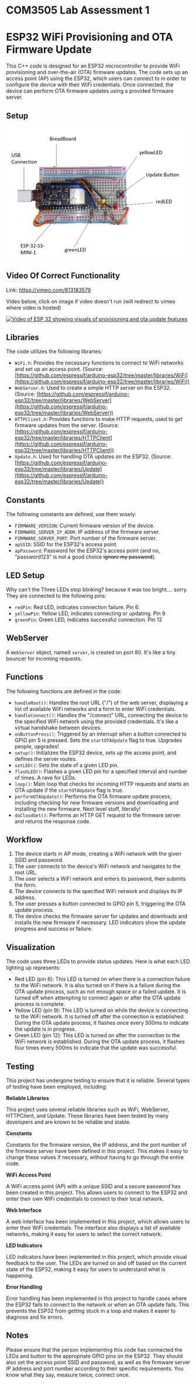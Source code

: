 # COM3505 Lab Assessment 1

# ESP32 WiFi Provisioning and OTA Firmware Update

This C++ code is designed for an ESP32 microcontroller to provide WiFi provisioning and over-the-air (OTA) firmware updates. The code sets up an access point (AP) using the ESP32, which users can connect to in order to configure the device with their WiFi credentials. Once connected, the device can perform OTA firmware updates using a provided firmware server.

## Setup

![Setup with labels](setup_labelled.png)

## Video Of Correct Functionality

Link: https://vimeo.com/813183579

Video below, click on image if video doesn't run (will redirect to vimeo where video is hosted)

[![Video of ESP 32 showing visuals of provisioning and ota update features](https://i.vimeocdn.com/video/813183579.jpg)](https://vimeo.com/813183579)


## Libraries

The code utilizes the following libraries:

- `WiFi.h`: Provides the necessary functions to connect to WiFi networks and set up an access point. (Source: [https://github.com/espressif/arduino-esp32/tree/master/libraries/WiFi](https://github.com/espressif/arduino-esp32/tree/master/libraries/WiFi))
- `WebServer.h`: Used to create a simple HTTP server on the ESP32. (Source: [https://github.com/espressif/arduino-esp32/tree/master/libraries/WebServer](https://github.com/espressif/arduino-esp32/tree/master/libraries/WebServer))
- `HTTPClient.h`: Provides functions to make HTTP requests, used to get firmware updates from the server. (Source: [https://github.com/espressif/arduino-esp32/tree/master/libraries/HTTPClient](https://github.com/espressif/arduino-esp32/tree/master/libraries/HTTPClient))
- `Update.h`: Used for handling OTA updates on the ESP32. (Source: [https://github.com/espressif/arduino-esp32/tree/master/libraries/Update](https://github.com/espressif/arduino-esp32/tree/master/libraries/Update))

## Constants

The following constants are defined, use them wisely:

- `FIRMWARE_VERSION`: Current firmware version of the device.
- `FIRMWARE_SERVER_IP_ADDR`: IP address of the firmware server.
- `FIRMWARE_SERVER_PORT`: Port number of the firmware server.
- `apSSID`: SSID for the ESP32's access point.
- `apPassword`: Password for the ESP32's access point (and no, "password123" is not a good choice ~~ignore my password~~).

## LED Setup

Why can't the Three LEDs stop blinking? because it was too bright.... sorry. They are connected to the following pins:

- `redPin`: Red LED, indicates connection failure. Pin 6.
- `yellowPin`: Yellow LED, indicates connecting or updating. Pin 9
- `greenPin`: Green LED, indicates successful connection. Pin 12

## WebServer

A `WebServer` object, named `server`, is created on port 80. It's like a tiny bouncer for incoming requests.

## Functions

The following functions are defined in the code:

- `handleRoot()`: Handles the root URL ("/") of the web server, displaying a list of available WiFi networks and a form to enter WiFi credentials.
- `handleConnect()`: Handles the "/connect" URL, connecting the device to the specified WiFi network using the provided credentials. It's like a virtual handshake between devices.
- `onButtonPress()`: Triggered by an interrupt when a button connected to GPIO pin 5 is pressed. Sets the `startOTAUpdate` flag to true. Upgrades people, upgrades!
- `setup()`: Initializes the ESP32 device, sets up the access point, and defines the server routes.
- `setLED()`: Sets the state of a given LED pin. 
- `flashLED()`: Flashes a given LED pin for a specified interval and number of times. A rave for LEDs.
- `loop()`: Main loop that checks for incoming HTTP requests and starts an OTA update if the `startOTAUpdate` flag is true. 
- `performOTAUpdate()`: Performs the OTA firmware update process, including checking for new firmware versions and downloading and installing the new firmware. Next level stuff, literally!
- `doCloudGet()`: Performs an HTTP GET request to the firmware server and returns the response code.

## Workflow

1. The device starts in AP mode, creating a WiFi network with the given SSID and password.
2. The user connects to the device's WiFi network and navigates to the root URL. 
3. The user selects a WiFi network and enters its password, then submits the form. 
4. The device connects to the specified WiFi network and displays its IP address. 
5. The user presses a button connected to GPIO pin 5, triggering the OTA update process.
6. The device checks the firmware server for updates and downloads and installs the new firmware if necessary. LED indicators show the update progress and success or failure.

## Visualization

The code uses three LEDs to provide status updates. Here is what each LED lighting up represents:

- Red LED (pin 6): This LED is turned on when there is a connection failure to the WiFi network. It is also turned on if there is a failure during the OTA update process, such as not enough space or a failed update. It is turned off when attempting to connect again or after the OTA update process is complete.
- Yellow LED (pin 9): This LED is turned on while the device is connecting to the WiFi network. It is turned off after the connection is established. During the OTA update process, it flashes once every 500ms to indicate the update is in progress.
- Green LED (pin 12): This LED is turned on after the connection to the WiFi network is established. During the OTA update process, it flashes four times every 500ms to indicate that the update was successful.


## Testing

This project has undergone testing to ensure that it is reliable. Several types of testing have been employed, including:

**Reliable Libraries**

This project uses several reliable libraries such as WiFi, WebServer, HTTPClient, and Update. These libraries have been tested by many developers and are known to be reliable and stable.

**Constants**

Constants for the firmware version, the IP address, and the port number of the firmware server have been defined in this project. This makes it easy to change these values if necessary, without having to go through the entire code.

**WiFi Access Point**

A WiFi access point (AP) with a unique SSID and a secure password has been created in this project. This allows users to connect to the ESP32 and enter their own WiFi credentials to connect to their local network.

**Web Interface**

A web interface has been implemented in this project, which allows users to enter their WiFi credentials. The interface also displays a list of available networks, making it easy for users to select the correct network.

**LED Indicators**

LED indicators have been implemented in this project, which provide visual feedback to the user. The LEDs are turned on and off based on the current state of the ESP32, making it easy for users to understand what is happening.

**Error Handling**

Error handling has been implemented in this project to handle cases where the ESP32 fails to connect to the network or when an OTA update fails. This prevents the ESP32 from getting stuck in a loop and makes it easier to diagnose and fix errors.

## Notes

Please ensure that the person implementing this code has connected the LEDs and button to the appropriate GPIO pins on the ESP32. They should also set the access point SSID and password, as well as the firmware server IP address and port number according to their specific requirements. You know what they say, measure twice, connect once.
